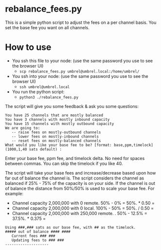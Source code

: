 # rebalance_fees.py

This is a simple python script to adjust the fees on a per channel basis.
You set the base fee you want on all channels.

# How to use
* You ssh this file to your node: (use the same password you use to see the browser UI)
  * `scp rebalance_fees.py umbrel@umbrel.local:/home/umbrel/`
* You ssh into your node: (use the same password you use to see the browser UI)
  * `ssh umbrel@umbrel.local`
* You run the python script:
  * `python3 ./rebalance_fees.py`

The script will give you some feedback & ask you some questions:
```
You have 25 channels that are mostly balanced
You have 3 channels with mostly inbound capacity
You have 15 channels with mostly outbound capacity
We are going to:
   -- raise fees on mostly-outbound channels
   -- lower fees on mostly-inbound channels
   -- reset fees on mostly-balanced channels
What would you like your base fee to be? [format: base,ppm,timelock] (1000,1,40 sats default) : 
```
Enter your base fee, ppm fee, and timelock delta. No need for spaces between commas. You can skip the timelock if you like 40.

The script will take your base fees and increase/decrease based upon how far out of balance the channel is.
The script considers the channel as balanced if 25% - 75% of the capacity is on your side.
If the channel is out of balance the distance from 50%/50% is used to scale your base fee.
For example:
* Channel capacity 2,000,000 with 0 remote. 50% - 0% = 50%. <Your Fee> * 0.50 = <New Fee>
* Channel capacity 2,000,000 with 0 local. 100% - 50% = 50%. <Your Fee> / 0.50 = <New Fee>
* Channel capacity 2,000,000 with 250,000 remote. . 50% - 12.5% = 37.5%. <Your Fee> * 0.375 = <New Fee>
```
Using ###,### sats as our base fee, with ## as the timelock.
##### out of balance #### ####
   Current fees ### ###
   Updating fees to ### ###
--------------------
```
